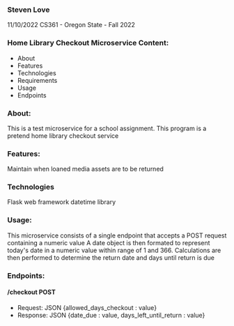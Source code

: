 ### Steven Love
 11/10/2022
 CS361 - Oregon State - Fall 2022


### Home Library Checkout Microservice Content:
 - About
 - Features
 - Technologies
 - Requirements
 - Usage
 - Endpoints

### About:
This is a test microservice for a school assignment. This program is a pretend home library checkout service

### Features:
Maintain when loaned media assets are to be returned

### Technologies
Flask web framework
datetime library

### Usage:
This microservice consists of a single endpoint that accepts a POST request containing a numeric value 
A date object is then formated to represent today's date in a numeric value within range of 1 and 366.
Calculations are then performed to determine the return date and days until return is due

### Endpoints:
#### /checkout POST
- Request: JSON {allowed_days_checkout : value}
- Response: JSON {date_due : value, days_left_until_return : value}
